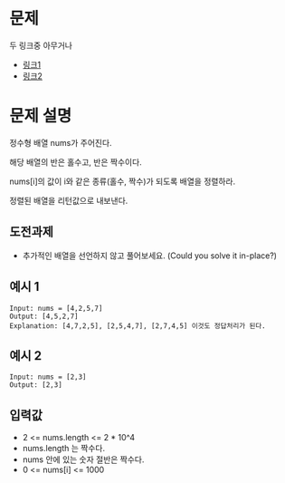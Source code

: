 # 문제

두 링크중 아무거나
- [링크1](https://leetcode.com/explore/challenge/card/september-leetcoding-challenge-2021/639/week-4-september-22nd-september-28th/3990/)
- [링크2](https://leetcode.com/problems/sort-array-by-parity-ii/)


# 문제 설명

정수형 배열 nums가 주어진다.

해당 배열의 반은 홀수고, 반은 짝수이다.

nums[i]의 값이 i와 같은 종류(홀수, 짝수)가 되도록 배열을 정렬하라.

정렬된 배열을 리턴값으로 내보낸다.

## 도전과제
- 추가적인 배열을 선언하지 않고 풀어보세요. (Could you solve it in-place?)

## 예시 1
```
Input: nums = [4,2,5,7]
Output: [4,5,2,7]
Explanation: [4,7,2,5], [2,5,4,7], [2,7,4,5] 이것도 정답처리가 된다.
```

## 예시 2
```
Input: nums = [2,3]
Output: [2,3]
```
 

## 입력값

- 2 <= nums.length <= 2 * 10^4
- nums.length 는 짝수다.
- nums 안에 있는 숫자 절반은 짝수다.
- 0 <= nums[i] <= 1000
